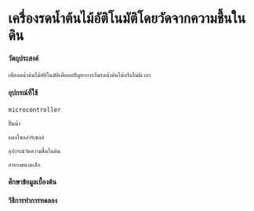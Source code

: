 # เครื่องรดน้ำต้นไม้อัติโนมัติโดยวัดจากความชื้นในดิน
#### วัตถุประสงค์ 

    เพื่อลดน้ำต้นไม้อัติโนมัติเพื่อลดปัญหาการลืมรดน้ำต้นไม้หรือไม่มีเวลา
  
#### อุปกรณ์ที่ใช้ 
    microcontroller
    
    ปั๊มน้ำ
    
    แผงโซลล่าร์เซลล์
    
    อุปกรณ์วัดความชื้นในดิน
    
    สายางขนาดเล็ก
    
#### ศึกษาข้อมูลเบื้องต้น 

    

#### วิธีการทำการทดลอง

